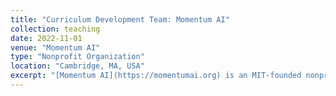 ```yaml
---
title: "Curriculum Development Team: Momentum AI"
collection: teaching
date: 2022-11-01
venue: "Momentum AI"
type: "Nonprofit Organization"
location: "Cambridge, MA, USA"
excerpt: "[Momentum AI](https://momentumai.org) is an MIT-founded nonprofit that has raised over 250K to teach high schoolers about AI. As lead of the curriculum team, I help develop lesson plans and labs for over 200 students. "
---
```

